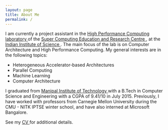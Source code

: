 ```yaml
---
layout: page
title: About Me
permalink: /
---
```


I am currently a project assistant in the <a href= "http://hpc.serc.iisc.ernet.in/"> High Performance Computing laboratory </a> of the <a href = "http://www.serc.iisc.in/"> Super Computing Education and Research Centre </a>, at the <a href = "http://www.iisc.ernet.in/">Indian Institute of Science </a>. The main focus of the lab is on Computer Architecture and High Performance Computing. My general interests are in the following topics:

  * Heterogeneous Accelerator-based Architectures
  * Parallel Computing
  * Machine Learning
  * Computer Architecture

I graduated from <a href = "http://manipal.edu/mu.html"> Manipal Institute of Technology </a> with a B.Tech in Computer Science and Engineering with a CGPA of 9.41/10 in July 2015. Previously, I have worked with professors from Carnegie Mellon University  during the CMU - NITK IPTSE winter school, and have also interned at Microsoft Bangalore.
 
See my  <a href = "http://tejeswinisundaram.github.io/assets/tejeswini_resume.pdf"> CV </a>  for additional details.

